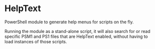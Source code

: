 # HelpText
PowerShell module to generate help menus for scripts on the fly.

Running the module as a stand-alone script, it will also search for or read specific PSM1 and PS1 files that are HelpText enabled, without having to load instances of those scripts.
